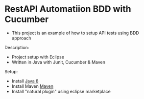 # RestAPI Automatiion BDD with Cucumber
* This project is an example of how to setup API tests using BDD approach

Description:
* Project setup with Eclipse
* Written in Java with Junit, Cucumber & Maven


Setup:
* Install [Java 8](http://www.oracle.com/technetwork/java/javase/overview/java8-2100321.html)
* Install Maven [Maven](https://maven.apache.org/)
* Install "natural plugin" using eclipse marketplace 



